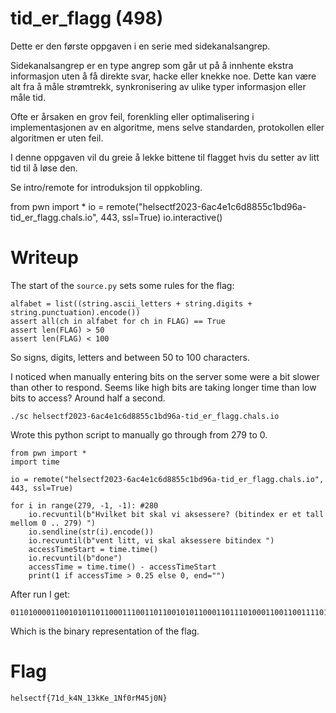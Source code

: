 # tid_er_flagg (498)

Dette er den første oppgaven i en serie med sidekanalsangrep.

Sidekanalsangrep er en type angrep som går ut på å innhente ekstra informasjon uten å få direkte svar, hacke eller knekke noe. Dette kan være alt fra å måle strømtrekk, synkronisering av ulike typer informasjon eller måle tid.

Ofte er årsaken en grov feil, forenkling eller optimalisering i implementasjonen av en algoritme, mens selve standarden, protokollen eller algoritmen er uten feil.

I denne oppgaven vil du greie å lekke bittene til flagget hvis du setter av litt tid til å løse den.

Se intro/remote for introduksjon til oppkobling.

from pwn import *
io = remote("helsectf2023-6ac4e1c6d8855c1bd96a-tid_er_flagg.chals.io", 443, ssl=True)
io.interactive()

# Writeup

The start of the `source.py` sets some rules for the flag:

```
alfabet = list((string.ascii_letters + string.digits + string.punctuation).encode())
assert all(ch in alfabet for ch in FLAG) == True
assert len(FLAG) > 50
assert len(FLAG) < 100
```

So signs, digits, letters and between 50 to 100 characters.

I noticed when manually entering bits on the server some were a bit slower than other to respond. Seems like high bits are taking longer time than low bits to access? Around half a second.

```
./sc helsectf2023-6ac4e1c6d8855c1bd96a-tid_er_flagg.chals.io
```

Wrote this python script to manually go through from 279 to 0. 

```
from pwn import *
import time

io = remote("helsectf2023-6ac4e1c6d8855c1bd96a-tid_er_flagg.chals.io", 443, ssl=True)

for i in range(279, -1, -1): #280
    io.recvuntil(b"Hvilket bit skal vi aksessere? (bitindex er et tall mellom 0 .. 279) ")
    io.sendline(str(i).encode())
    io.recvuntil(b"vent litt, vi skal aksessere bitindex ")
    accessTimeStart = time.time()
    io.recvuntil(b"done")
    accessTime = time.time() - accessTimeStart
    print(1 if accessTime > 0.25 else 0, end="")
```

After run I get:

```
0110100001100101011011000111001101100101011000110111010001100110011110110011011100110001011001000101111101101011001101000100111001011111001100010011001101101011010010110110010101011111001100010100111001100110001100000111001001001101001101000011010101101010001100000100111001111101
```

Which is the binary representation of the flag.

# Flag

```
helsectf{71d_k4N_13kKe_1Nf0rM45j0N}
```